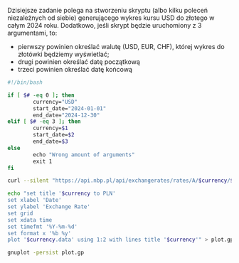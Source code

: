 Dzisiejsze zadanie polega na stworzeniu skryptu (albo kilku poleceń niezależnych od siebie) generującego wykres kursu USD do złotego w całym 2024 roku. Dodatkowo, jeśli skrypt będzie uruchomiony z 3 argumentami, to:

- pierwszy powinien określać walutę (USD, EUR, CHF), której wykres do złotówki będziemy wyświetlać;
- drugi powinien określać datę początkową
- trzeci powinien określać datę końcową

```Bash
#!/bin/bash

if [ $# -eq 0 ]; then
        currency="USD"
        start_date="2024-01-01"
        end_date="2024-12-30"
elif [ $# -eq 3 ]; then
        currency=$1
        start_date=$2
        end_date=$3
else
        echo "Wrong amount of arguments" 
        exit 1
fi

curl --silent "https://api.nbp.pl/api/exchangerates/rates/A/$currency/$start_date/$end_date/" | jq -r '.rates[] | "\(.effectiveDate) \(.mid)"' > "$currency.data"

echo "set title '$currency to PLN'
set xlabel 'Date'  
set ylabel 'Exchange Rate'
set grid
set xdata time
set timefmt '%Y-%m-%d'
set format x '%b %y'
plot '$currency.data' using 1:2 with lines title '$currency'" > plot.gp

gnuplot -persist plot.gp
```












